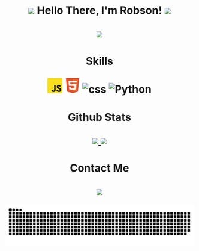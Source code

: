 <h1 align="center">
  <a target="_blank">
    <img src="https://github.com/JayantGoel001/JayantGoel001/blob/master/GIF/Earth.gif" width="24px" style="max-width:100%;">
  </a>
  Hello There, I'm Robson!
  <a target="_blank">
    <img src="https://github.com/JayantGoel001/JayantGoel001/blob/master/GIF/Earth.gif"  width="24px" style="max-width:100%;">
    <p align="center">  
  <a href="https://www.github.com/3jbh" target="_blank" rel="noreferrer"><img
src="https://img.shields.io/github/followers/3jbh?logo=github&style=for-the-badge&color=0891b2&labelColor=1c1917" /></a>
</p>
<p align="center">  
 </p>
  </a>
</h1>

<h1 align="center">
  Skills
  <p align="center">  
 </p>
  <img src="https://raw.githubusercontent.com/StiizzyCat/StiizzyCat/main/Assets/Assets/Javascript.png" alt="JavaScript" width="40" height="40"/> <img src="https://raw.githubusercontent.com/StiizzyCat/StiizzyCat/main/Assets/Assets/HTML.png" alt="HTML" width="40" height="40"/> <image src="https://raw.githubusercontent.com/StiizzyCat/StiizzyCat/main/Assets/Assets/CSS.png" alt="css" width="40" height="40"/> <image src="https://raw.githubusercontent.com/StiizzyCat/StiizzyCat/main/Assets/Assets/python.png" alt="Python" width="40" height="40"/> 
  <p align="center">  
 </p>
</h1>

<h1 align="center">
  Github Stats
  <p align="center">  
 </p>
<a href="https://github.com/3JBH/github-readme-stats">
    <img
      align="center"
      src="https://github-readme-stats.vercel.app/api/top-langs/?username=3JBH&layout=compact&theme=github_dark"
    />
</a>
  <a href="https://github.com/anuraghazra/github-readme-stats">
    <img
      align="center"
      height="165"
      src="https://github-readme-stats.vercel.app/api?username=3JBH&count_private=true&show_icons=true&custom_title=Github%20Status&hide=issues&theme=github_dark"
    />
  </a>
   <p align="center">  
 </p>
  </h1>

<h1 align="center">
  Contact Me
  <p align="center">  
 </p>

<a href="https://discord.com/users/923563369989046324"> 
  <img align="center" src="https://lanyard.cnrad.dev/api/923563369989046324">
</a>
</h1>


  ![Snake animation](https://github.com/3JBH/3JBH/blob/output/github-contribution-grid-snake.svg)
 
</div>
